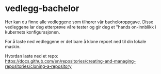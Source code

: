 # vedlegg-bachelor
Her kan du finne alle vedleggene som tilhører vår bacheloroppgave. Disse vedleggene lar deg etterprøve våre tester og gir deg et "hands on-innblikk i kubernets konfigurasjonen.

For å laste ned vedleggene er det bare å klone repoet ned til din lokale maskin. 

Hvordan laste ned et repo:
https://docs.github.com/en/repositories/creating-and-managing-repositories/cloning-a-repository

